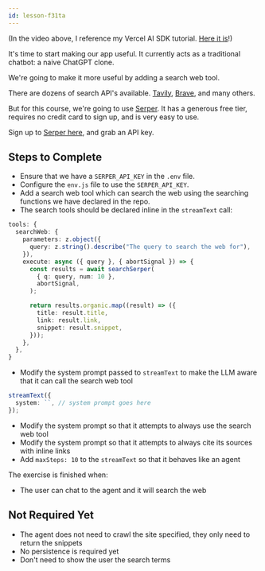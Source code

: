 ```yaml
---
id: lesson-f31ta
---
```


(In the video above, I reference my Vercel AI SDK tutorial. [Here it is](https://www.aihero.dev/vercel-ai-sdk-tutorial)!)

It's time to start making our app useful. It currently acts as a traditional chatbot: a naive ChatGPT clone.

We're going to make it more useful by adding a search web tool.

There are dozens of search API's available. [Tavily](https://tavily.com/), [Brave](https://brave.com/search/api/), and many others.

But for this course, we're going to use [Serper](https://serper.dev/). It has a generous free tier, requires no credit card to sign up, and is very easy to use.

Sign up to [Serper here](https://serper.dev/signup), and grab an API key.

## Steps to Complete

- Ensure that we have a `SERPER_API_KEY` in the `.env` file.
- Configure the `env.js` file to use the `SERPER_API_KEY`.
- Add a search web tool which can search the web using the searching functions we have declared in the repo.
- The search tools should be declared inline in the `streamText` call:

```ts
tools: {
  searchWeb: {
    parameters: z.object({
      query: z.string().describe("The query to search the web for"),
    }),
    execute: async ({ query }, { abortSignal }) => {
      const results = await searchSerper(
        { q: query, num: 10 },
        abortSignal,
      );

      return results.organic.map((result) => ({
        title: result.title,
        link: result.link,
        snippet: result.snippet,
      }));
    },
  },
}
```

- Modify the system prompt passed to `streamText` to make the LLM aware that it can call the search web tool

```ts
streamText({
  system: ``, // system prompt goes here
});
```

- Modify the system prompt so that it attempts to always use the search web tool
- Modify the system prompt so that it attempts to always cite its sources with inline links
- Add `maxSteps: 10` to the `streamText` so that it behaves like an agent

The exercise is finished when:

- The user can chat to the agent and it will search the web

## Not Required Yet

- The agent does not need to crawl the site specified, they only need to return the snippets
- No persistence is required yet
- Don't need to show the user the search terms
